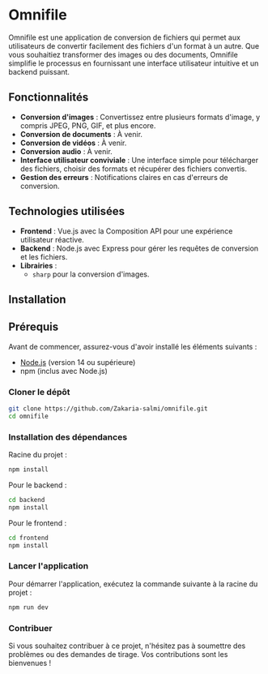 # Omnifile

Omnifile est une application de conversion de fichiers qui permet aux utilisateurs de convertir facilement des fichiers d'un format à un autre. Que vous souhaitiez transformer des images ou des documents, Omnifile simplifie le processus en fournissant une interface utilisateur intuitive et un backend puissant.

## Fonctionnalités

- **Conversion d'images** : Convertissez entre plusieurs formats d'image, y compris JPEG, PNG, GIF, et plus encore.
- **Conversion de documents** : À venir.
- **Conversion de vidéos** : À venir.
- **Conversion audio** : À venir.
- **Interface utilisateur conviviale** : Une interface simple pour télécharger des fichiers, choisir des formats et récupérer des fichiers convertis.
- **Gestion des erreurs** : Notifications claires en cas d'erreurs de conversion.

## Technologies utilisées

- **Frontend** : Vue.js avec la Composition API pour une expérience utilisateur réactive.
- **Backend** : Node.js avec Express pour gérer les requêtes de conversion et les fichiers.
- **Librairies** :
  - `sharp` pour la conversion d'images.

## Installation

## Prérequis

Avant de commencer, assurez-vous d'avoir installé les éléments suivants :

- [Node.js](https://nodejs.org/) (version 14 ou supérieure)
- npm (inclus avec Node.js)

### Cloner le dépôt

```bash
git clone https://github.com/Zakaria-salmi/omnifile.git
cd omnifile
```

### Installation des dépendances

Racine du projet :

```bash
npm install
```

Pour le backend : 

```bash
cd backend
npm install
```

Pour le frontend  : 

```bash
cd frontend
npm install
```

### Lancer l'application

Pour démarrer l'application, exécutez la commande suivante à la racine du projet :

```bash
npm run dev
```

### Contribuer

Si vous souhaitez contribuer à ce projet, n'hésitez pas à soumettre des problèmes ou des demandes de tirage. Vos contributions sont les bienvenues !




